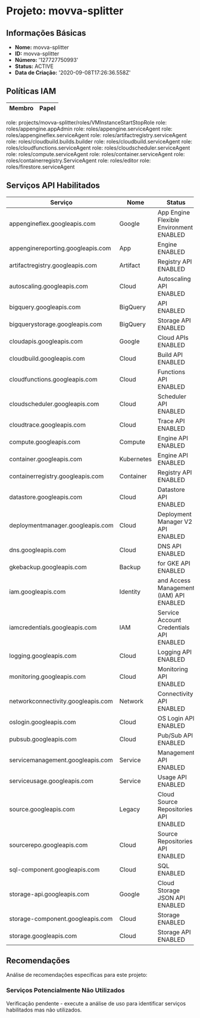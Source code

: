 # Projeto: movva-splitter

## Informações Básicas

- **Nome:** movva-splitter
- **ID:** movva-splitter
- **Número:** '127727750993'
- **Status:** ACTIVE
- **Data de Criação:** '2020-09-08T17:26:36.558Z'

## Políticas IAM

| Membro | Papel |
|--------|-------|
  role: projects/movva-splitter/roles/VMInstanceStartStopRole   role: roles/appengine.appAdmin
  role: roles/appengine.serviceAgent   role: roles/appengineflex.serviceAgent
  role: roles/artifactregistry.serviceAgent   role: roles/cloudbuild.builds.builder
  role: roles/cloudbuild.serviceAgent   role: roles/cloudfunctions.serviceAgent
  role: roles/cloudscheduler.serviceAgent   role: roles/compute.serviceAgent
  role: roles/container.serviceAgent   role: roles/containerregistry.ServiceAgent
  role: roles/editor   role: roles/firestore.serviceAgent

## Serviços API Habilitados

| Serviço | Nome | Status |
|---------|------|--------|
| appengineflex.googleapis.com | Google | App Engine Flexible Environment    ENABLED |
| appenginereporting.googleapis.com | App | Engine                                ENABLED |
| artifactregistry.googleapis.com | Artifact | Registry API                     ENABLED |
| autoscaling.googleapis.com | Cloud | Autoscaling API                     ENABLED |
| bigquery.googleapis.com | BigQuery | API                              ENABLED |
| bigquerystorage.googleapis.com | BigQuery | Storage API                      ENABLED |
| cloudapis.googleapis.com | Google | Cloud APIs                         ENABLED |
| cloudbuild.googleapis.com | Cloud | Build API                           ENABLED |
| cloudfunctions.googleapis.com | Cloud | Functions API                       ENABLED |
| cloudscheduler.googleapis.com | Cloud | Scheduler API                       ENABLED |
| cloudtrace.googleapis.com | Cloud | Trace API                           ENABLED |
| compute.googleapis.com | Compute | Engine API                        ENABLED |
| container.googleapis.com | Kubernetes | Engine API                     ENABLED |
| containerregistry.googleapis.com | Container | Registry API                    ENABLED |
| datastore.googleapis.com | Cloud | Datastore API                       ENABLED |
| deploymentmanager.googleapis.com | Cloud | Deployment Manager V2 API           ENABLED |
| dns.googleapis.com | Cloud | DNS API                             ENABLED |
| gkebackup.googleapis.com | Backup | for GKE API                        ENABLED |
| iam.googleapis.com | Identity | and Access Management (IAM) API  ENABLED |
| iamcredentials.googleapis.com | IAM | Service Account Credentials API       ENABLED |
| logging.googleapis.com | Cloud | Logging API                         ENABLED |
| monitoring.googleapis.com | Cloud | Monitoring API                      ENABLED |
| networkconnectivity.googleapis.com | Network | Connectivity API                  ENABLED |
| oslogin.googleapis.com | Cloud | OS Login API                        ENABLED |
| pubsub.googleapis.com | Cloud | Pub/Sub API                         ENABLED |
| servicemanagement.googleapis.com | Service | Management API                    ENABLED |
| serviceusage.googleapis.com | Service | Usage API                         ENABLED |
| source.googleapis.com | Legacy | Cloud Source Repositories API      ENABLED |
| sourcerepo.googleapis.com | Cloud | Source Repositories API             ENABLED |
| sql-component.googleapis.com | Cloud | SQL                                 ENABLED |
| storage-api.googleapis.com | Google | Cloud Storage JSON API             ENABLED |
| storage-component.googleapis.com | Cloud | Storage                             ENABLED |
| storage.googleapis.com | Cloud | Storage API                         ENABLED |

## Recomendações

Análise de recomendações específicas para este projeto:

### Serviços Potencialmente Não Utilizados

Verificação pendente - execute a análise de uso para identificar serviços habilitados mas não utilizados.

